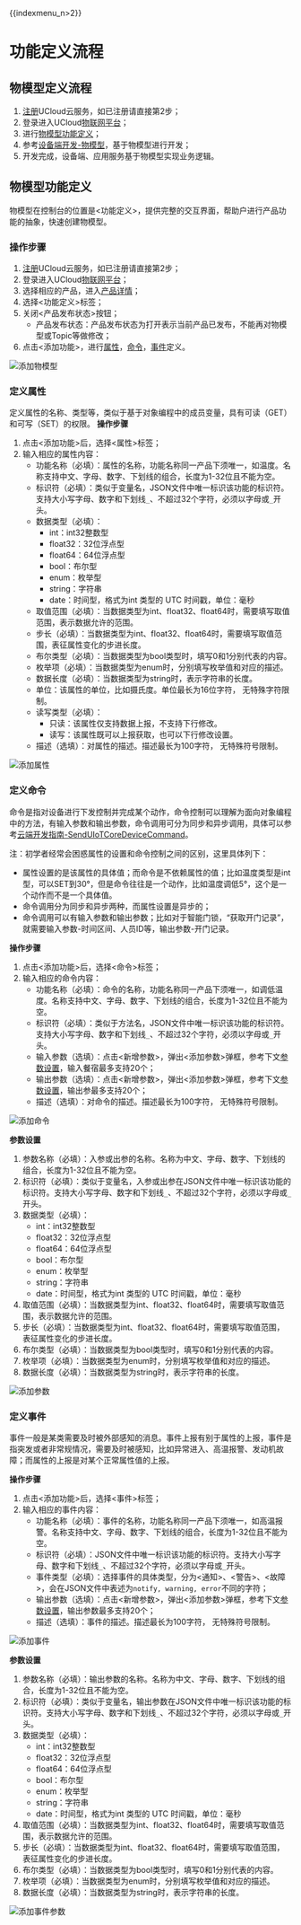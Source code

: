 {{indexmenu_n>2}}

# 功能定义流程


## 物模型定义流程
1. [注册](https://passport.ucloud.cn/#register)UCloud云服务，如已注册请直接第2步；
2. 登录进入UCloud[物联网平台](https://console.ucloud.cn/iot)；
3. 进行[物模型功能定义]()；
4. 参考[设备端开发-物模型]()，基于物模型进行开发；
5. 开发完成，设备端、应用服务基于物模型实现业务逻辑。



## 物模型功能定义
物模型在控制台的位置是<功能定义>，提供完整的交互界面，帮助户进行产品功能的抽象，快速创建物模型。


### 操作步骤
1. [注册](https://passport.ucloud.cn/#register)UCloud云服务，如已注册请直接第2步；
2. 登录进入UCloud[物联网平台](https://console.ucloud.cn/iot)；
3. 选择相应的产品，进入[产品详情]()；
4. 选择<功能定义>标签；
5. 关闭<产品发布状态>按钮；
   - 产品发布状态：产品发布状态为打开表示当前产品已发布，不能再对物模型或Topic等做修改；
6. 点击<添加功能>，进行[属性]()，[命令]()，[事件]()定义。

![添加物模型](../../pic/添加物模型.png)



### 定义属性

定义属性的名称、类型等，类似于基于对象编程中的成员变量，具有可读（GET）和可写（SET）的权限。
**操作步骤**

1. 点击<添加功能>后，选择<属性>标签；
2. 输入相应的属性内容：
   - 功能名称（必填）：属性的名称，功能名称同一产品下须唯一，如温度。名称支持中文、字母、数字、下划线的组合，长度为1-32位且不能为空。
   - 标识符（必填）：类似于变量名，JSON文件中唯一标识该功能的标识符。支持大小写字母、数字和下划线`_`、不超过32个字符，必须以字母或`_`开头。
   - 数据类型（必填）：
      - int：int32整数型
      - float32：32位浮点型
      - float64：64位浮点型
      - bool：布尔型
      - enum：枚举型
      - string：字符串
      - date：时间型，格式为int 类型的 UTC 时间戳，单位：毫秒
   - 取值范围（必填）：当数据类型为int、float32、float64时，需要填写取值范围，表示数据允许的范围。
   - 步长（必填）：当数据类型为int、float32、float64时，需要填写取值范围，表征属性变化的步进长度。
   - 布尔类型（必填）：当数据类型为bool类型时，填写0和1分别代表的内容。
   - 枚举项（必填）：当数据类型为enum时，分别填写枚举值和对应的描述。
   - 数据长度（必填）：当数据类型为string时，表示字符串的长度。
   - 单位：该属性的单位，比如摄氏度。单位最长为16位字符， 无特殊字符限制。
   - 读写类型（必填）：
     - 只读：该属性仅支持数据上报，不支持下行修改。
     - 读写：该属性既可以上报获取，也可以下行修改设置。
   - 描述（选填）：对属性的描述。描述最长为100字符， 无特殊符号限制。



![添加属性](../../pic/添加属性-3502709.png)



### 定义命令

命令是指对设备进行下发控制并完成某个动作，命令控制可以理解为面向对象编程中的方法，有输入参数和输出参数，命令调用可分为同步和异步调用，具体可以参考[云端开发指南-SendUIoTCoreDeviceCommand]()。



注：初学者经常会困惑属性的设置和命令控制之间的区别，这里具体列下：
- 属性设置的是该属性的具体值；而命令是不依赖属性的值；比如温度类型是int型，可以SET到30°，但是命令往往是一个动作，比如温度调低5°，这个是一个动作而不是一个具体值。
- 命令调用分为同步和异步两种，而属性设置是异步的；
- 命令调用可以有输入参数和输出参数；比如对于智能门锁，“获取开门记录”，就需要输入参数-时间区间、人员ID等，输出参数-开门记录。

**操作步骤**
1. 点击<添加功能>后，选择<命令>标签；
2. 输入相应的命令内容：
   - 功能名称（必填）：命令的名称，功能名称同一产品下须唯一，如调低温度。名称支持中文、字母、数字、下划线的组合，长度为1-32位且不能为空。
   - 标识符（必填）：类似于方法名，JSON文件中唯一标识该功能的标识符。支持大小写字母、数字和下划线`_`、不超过32个字符，必须以字母或`_`开头。
   - 输入参数（选填）：点击<新增参数>，弹出<添加参数>弹框，参考下文[参数设置]()，输入餐宿最多支持20个；
   - 输出参数（选填）：点击<新增参数>，弹出<添加参数>弹框，参考下文[参数设置]()，输出参最多支持20个；
   - 描述（选填）：对命令的描述。描述最长为100字符， 无特殊符号限制。
   



![添加命令](../../pic/添加命令-3502730.png)

**参数设置**

1. 参数名称（必填）：入参或出参的名称。名称为中文、字母、数字、下划线的组合，长度为1-32位且不能为空。
2. 标识符（必填）：类似于变量名，入参或出参在JSON文件中唯一标识该功能的标识符。支持大小写字母、数字和下划线`_`、不超过32个字符，必须以字母或`_`开头。
3. 数据类型（必填）：      
    - int：int32整数型
    - float32：32位浮点型
    - float64：64位浮点型
    - bool：布尔型
    - enum：枚举型
    - string：字符串
    - date：时间型，格式为int 类型的 UTC 时间戳，单位：毫秒
4. 取值范围（必填）：当数据类型为int、float32、float64时，需要填写取值范围，表示数据允许的范围。
5. 步长（必填）：当数据类型为int、float32、float64时，需要填写取值范围，表征属性变化的步进长度。
6. 布尔类型（必填）：当数据类型为bool类型时，填写0和1分别代表的内容。
7. 枚举项（必填）：当数据类型为enum时，分别填写枚举值和对应的描述。
8. 数据长度（必填）：当数据类型为string时，表示字符串的长度。

![添加参数](../../pic/添加参数.png)




### 定义事件
事件一般是某类需要及时被外部感知的消息。事件上报有别于属性的上报，事件是指突发或者非常规情况，需要及时被感知，比如异常进入、高温报警、发动机故障；而属性的上报是对某个正常属性值的上报。

**操作步骤**

1. 点击<添加功能>后，选择<事件>标签；
2. 输入相应的事件内容：
   - 功能名称（必填）：事件的名称，功能名称同一产品下须唯一，如高温报警。名称支持中文、字母、数字、下划线的组合，长度为1-32位且不能为空。
   - 标识符（必填）：JSON文件中唯一标识该功能的标识符。支持大小写字母、数字和下划线`_`、不超过32个字符，必须以字母或`_`开头。
   - 事件类型（必填）：选择事件的具体类型，分为<通知>、<警告>、<故障>，会在JSON文件中表述为`notify, warning, error`不同的字符；
   - 输出参数（选填）：点击<新增参数>，弹出<添加参数>弹框，参考下文[参数设置]()，输出参数最多支持20个；
   - 描述（选填）：事件的描述。描述最长为100字符， 无特殊符号限制。


![添加事件](../../pic/添加事件.png)

**参数设置**
1. 参数名称（必填）：输出参数的名称。名称为中文、字母、数字、下划线的组合，长度为1-32位且不能为空。
2. 标识符（必填）：类似于变量名，输出参数在JSON文件中唯一标识该功能的标识符。支持大小写字母、数字和下划线`_`、不超过32个字符，必须以字母或`_`开头。
3. 数据类型（必填）：      
    - int：int32整数型
    - float32：32位浮点型
    - float64：64位浮点型
    - bool：布尔型
    - enum：枚举型
    - string：字符串
    - date：时间型，格式为int 类型的 UTC 时间戳，单位：毫秒
4. 取值范围（必填）：当数据类型为int、float32、float64时，需要填写取值范围，表示数据允许的范围。
5. 步长（必填）：当数据类型为int、float32、float64时，需要填写取值范围，表征属性变化的步进长度。
6. 布尔类型（必填）：当数据类型为bool类型时，填写0和1分别代表的内容。
7. 枚举项（必填）：当数据类型为enum时，分别填写枚举值和对应的描述。
8. 数据长度（必填）：当数据类型为string时，表示字符串的长度。


![添加事件参数](../../pic/添加事件参数.png)
